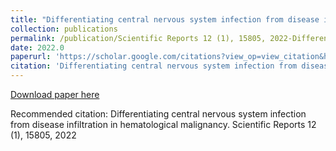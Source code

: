 ```yaml
---
title: "Differentiating central nervous system infection from disease infiltration in hematological malignancy"
collection: publications
permalink: /publication/Scientific Reports 12 (1), 15805, 2022-Differentiating central nervous system infection from disease infiltration in hematological malignancy
date: 2022.0
paperurl: 'https://scholar.google.com/citations?view_op=view_citation&hl=en&user=CVvowJAAAAAJ&pagesize=100&citation_for_view=CVvowJAAAAAJ:JV2RwH3_ST0C'
citation: 'Differentiating central nervous system infection from disease infiltration in hematological malignancy. Scientific Reports 12 (1), 15805, 2022'
---
```

[Download paper here](https://scholar.google.com/citations?view_op=view_citation&hl=en&user=CVvowJAAAAAJ&pagesize=100&citation_for_view=CVvowJAAAAAJ:JV2RwH3_ST0C)

Recommended citation: Differentiating central nervous system infection from disease infiltration in hematological malignancy. Scientific Reports 12 (1), 15805, 2022
